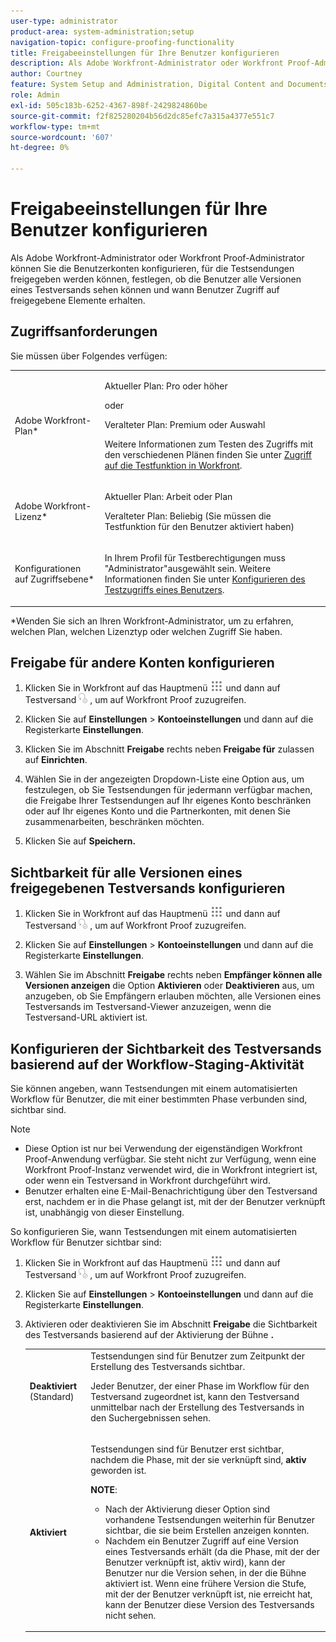 ```yaml
---
user-type: administrator
product-area: system-administration;setup
navigation-topic: configure-proofing-functionality
title: Freigabeeinstellungen für Ihre Benutzer konfigurieren
description: Als Adobe Workfront-Administrator oder Workfront Proof-Administrator können Sie die Benutzerkonten konfigurieren, für die Testsendungen freigegeben werden können, festlegen, ob die Benutzer alle Versionen eines Testversands sehen können und wann Benutzer Zugriff auf freigegebene Elemente erhalten.
author: Courtney
feature: System Setup and Administration, Digital Content and Documents
role: Admin
exl-id: 505c183b-6252-4367-898f-2429824860be
source-git-commit: f2f825280204b56d2dc85efc7a315a4377e551c7
workflow-type: tm+mt
source-wordcount: '607'
ht-degree: 0%

---
```


# Freigabeeinstellungen für Ihre Benutzer konfigurieren

Als Adobe Workfront-Administrator oder Workfront Proof-Administrator können Sie die Benutzerkonten konfigurieren, für die Testsendungen freigegeben werden können, festlegen, ob die Benutzer alle Versionen eines Testversands sehen können und wann Benutzer Zugriff auf freigegebene Elemente erhalten.

## Zugriffsanforderungen

Sie müssen über Folgendes verfügen:

<table style="table-layout:auto"> 
 <col> 
 <col> 
 <tbody> 
  <tr> 
   <td role="rowheader">Adobe Workfront-Plan*</td> 
   <td> <p>Aktueller Plan: Pro oder höher</p> <p>oder</p> <p>Veralteter Plan: Premium oder Auswahl</p> <p>Weitere Informationen zum Testen des Zugriffs mit den verschiedenen Plänen finden Sie unter <a href="../../../administration-and-setup/manage-workfront/configure-proofing/access-to-proofing-functionality.md" class="MCXref xref">Zugriff auf die Testfunktion in Workfront</a>.</p> </td> 
  </tr> 
  <tr> 
   <td role="rowheader">Adobe Workfront-Lizenz*</td> 
   <td> <p>Aktueller Plan: Arbeit oder Plan</p> <p>Veralteter Plan: Beliebig (Sie müssen die Testfunktion für den Benutzer aktiviert haben)</p> </td> 
  </tr> 
  <tr> 
   <td role="rowheader">Konfigurationen auf Zugriffsebene*</td> 
   <td> <p>In Ihrem Profil für Testberechtigungen muss "Administrator"ausgewählt sein. Weitere Informationen finden Sie unter <a href="../../../administration-and-setup/manage-workfront/configure-proofing/configure-a-users-proofing-access.md" class="MCXref xref">Konfigurieren des Testzugriffs eines Benutzers</a>.</p> </td> 
  </tr> 
 </tbody> 
</table>

&#42;Wenden Sie sich an Ihren Workfront-Administrator, um zu erfahren, welchen Plan, welchen Lizenztyp oder welchen Zugriff Sie haben.

## Freigabe für andere Konten konfigurieren

1. Klicken Sie in Workfront auf das Hauptmenü ![](assets/main-menu-icon.png) und dann auf Testversand ![](assets/proofing-in-main-menu.png) , um auf Workfront Proof zuzugreifen.

1. Klicken Sie auf **Einstellungen** > **Kontoeinstellungen** und dann auf die Registerkarte **Einstellungen**.

1. Klicken Sie im Abschnitt **Freigabe** rechts neben **Freigabe für** zulassen auf **Einrichten**.

1. Wählen Sie in der angezeigten Dropdown-Liste eine Option aus, um festzulegen, ob Sie Testsendungen für jedermann verfügbar machen, die Freigabe Ihrer Testsendungen auf Ihr eigenes Konto beschränken oder auf Ihr eigenes Konto und die Partnerkonten, mit denen Sie zusammenarbeiten, beschränken möchten.
1. Klicken Sie auf **Speichern.**

## Sichtbarkeit für alle Versionen eines freigegebenen Testversands konfigurieren

1. Klicken Sie in Workfront auf das Hauptmenü ![](assets/main-menu-icon.png) und dann auf Testversand ![](assets/proofing-in-main-menu.png) , um auf Workfront Proof zuzugreifen.

1. Klicken Sie auf **Einstellungen** > **Kontoeinstellungen** und dann auf die Registerkarte **Einstellungen**.

1. Wählen Sie im Abschnitt **Freigabe** rechts neben **Empfänger können alle Versionen anzeigen** die Option **Aktivieren** oder **Deaktivieren** aus, um anzugeben, ob Sie Empfängern erlauben möchten, alle Versionen eines Testversands im Testversand-Viewer anzuzeigen, wenn die Testversand-URL aktiviert ist.

## Konfigurieren der Sichtbarkeit des Testversands basierend auf der Workflow-Staging-Aktivität

Sie können angeben, wann Testsendungen mit einem automatisierten Workflow für Benutzer, die mit einer bestimmten Phase verbunden sind, sichtbar sind.

>[!NOTE]
>
>* Diese Option ist nur bei Verwendung der eigenständigen Workfront Proof-Anwendung verfügbar. Sie steht nicht zur Verfügung, wenn eine Workfront Proof-Instanz verwendet wird, die in Workfront integriert ist, oder wenn ein Testversand in Workfront durchgeführt wird.
>* Benutzer erhalten eine E-Mail-Benachrichtigung über den Testversand erst, nachdem er in die Phase gelangt ist, mit der der Benutzer verknüpft ist, unabhängig von dieser Einstellung.
>

So konfigurieren Sie, wann Testsendungen mit einem automatisierten Workflow für Benutzer sichtbar sind:

1. Klicken Sie in Workfront auf das Hauptmenü ![](assets/main-menu-icon.png) und dann auf Testversand ![](assets/proofing-in-main-menu.png) , um auf Workfront Proof zuzugreifen.

1. Klicken Sie auf **Einstellungen** > **Kontoeinstellungen** und dann auf die Registerkarte **Einstellungen**.

1. Aktivieren oder deaktivieren Sie im Abschnitt **Freigabe** die Sichtbarkeit des Testversands basierend auf der Aktivierung der Bühne **.**

   <table style="table-layout:auto"> 
    <col> 
    <col> 
    <tbody> 
     <tr> 
      <td role="rowheader"><strong>Deaktiviert</strong> (Standard)</td> 
      <td>Testsendungen sind für Benutzer zum Zeitpunkt der Erstellung des Testversands sichtbar.<br><p>Jeder Benutzer, der einer Phase im Workflow für den Testversand zugeordnet ist, kann den Testversand unmittelbar nach der Erstellung des Testversands in den Suchergebnissen sehen.</p></td> 
     </tr> 
     <tr> 
      <td role="rowheader"><strong>Aktiviert</strong> </td> 
      <td> <p>Testsendungen sind für Benutzer erst sichtbar, nachdem die Phase, mit der sie verknüpft sind, <strong>aktiv</strong> geworden ist.</p> <p><b>NOTE</b>:   
        <ul> 
         <li><em style="font-style: normal;">Nach der Aktivierung dieser Option sind vorhandene Testsendungen weiterhin für Benutzer sichtbar, die sie beim Erstellen anzeigen konnten.</em> </li> 
         <li>Nachdem ein Benutzer Zugriff auf eine Version eines Testversands erhält (da die Phase, mit der der Benutzer verknüpft ist, aktiv wird), kann der Benutzer nur die Version sehen, in der die Bühne aktiviert ist. Wenn eine frühere Version die Stufe, mit der der Benutzer verknüpft ist, nie erreicht hat, kann der Benutzer diese Version des Testversands nicht sehen.</li> 
        </ul> </p> </td> 
     </tr> 
    </tbody> 
   </table>
